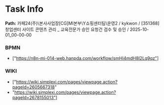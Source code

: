 # Task Info

**Path:** 카페24(주)\본사사업장\[CG]MI본부\Y쇼핑센터팀\운영2 / kykwon / [351368] 창업센터 사이트 콘텐츠 관리 _ 교육전문가 승인 요청건 검수 및 승인 / 2025-10-01_00-00-00

### BPMN
- ["https://n8n-mi-014-web.hanpda.com/workflow/smHI4mdH8I2Lq9qz"]

### WIKI
- ["https://wiki.simplexi.com/pages/viewpage.action?pageId=2605667318"
- "https://wiki.simplexi.com/pages/viewpage.action?pageId=2678155013"]


